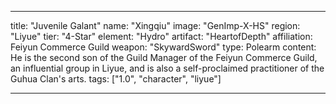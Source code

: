 ---

title: "Juvenile Galant"
name: "Xingqiu"
image: "GenImp-X-HS"
region: "Liyue"
tier: "4-Star"
element: "Hydro"
artifact: "HeartofDepth"
affiliation: Feiyun Commerce Guild
weapon: "SkywardSword"
type: Polearm
content: He is the second son of the Guild Manager of the Feiyun Commerce Guild, an influential group in Liyue, and is also a self-proclaimed practitioner of the Guhua Clan's arts.
tags: ["1.0", "character", "liyue"]

---